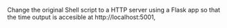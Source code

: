Change the original Shell script to a HTTP server using a Flask app so that
the time output is accesible at http://localhost:5001,